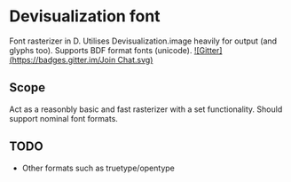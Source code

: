 Devisualization font
=====
Font rasterizer in D.
Utilises Devisualization.image heavily for output (and glyphs too).
Supports BDF format fonts (unicode).
[![Gitter](https://badges.gitter.im/Join Chat.svg)](https://gitter.im/Devisualization/font?utm_source=badge&utm_medium=badge&utm_campaign=pr-badge&utm_content=badge)

Scope
-----
Act as a reasonbly basic and fast rasterizer with a set functionality.
Should support nominal font formats.

TODO
-----
- Other formats such as truetype/opentype